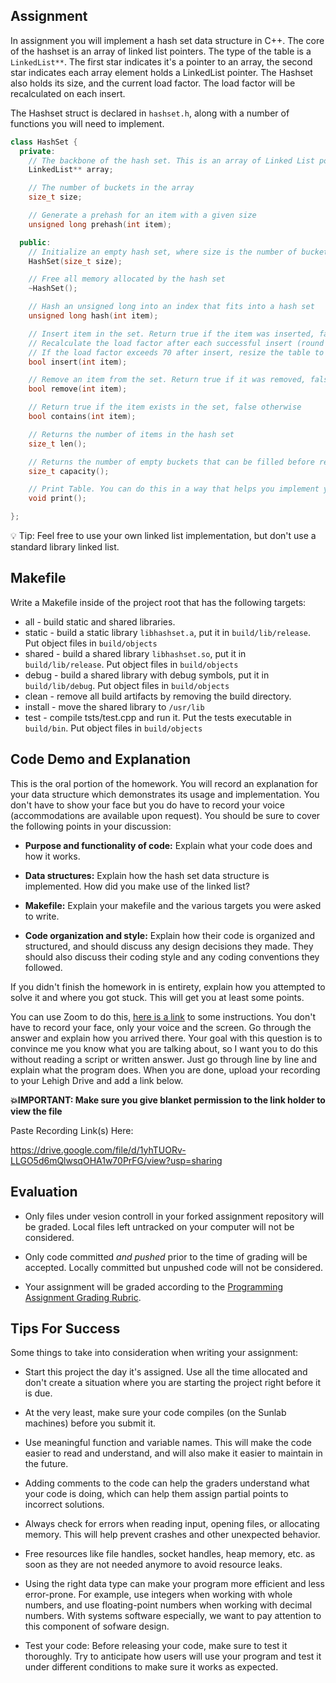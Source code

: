 ## Assignment

In assignment you will implement a hash set data structure in C++. The core of the hashset is an array of linked list pointers. The type of the table is a `LinkedList**`. The first star indicates it's a pointer to an array, the second star indicates each array element holds a LinkedList pointer. The Hashset also holds its size, and the current load factor. The load factor will be recalculated on each insert. 

The Hashset struct is declared in `hashset.h`, along with a number of functions you will need to implement.

```c++
class HashSet {
  private:
    // The backbone of the hash set. This is an array of Linked List pointers.
    LinkedList** array;

    // The number of buckets in the array
    size_t size; 

    // Generate a prehash for an item with a given size
    unsigned long prehash(int item);

  public:
    // Initialize an empty hash set, where size is the number of buckets in the array
    HashSet(size_t size);

    // Free all memory allocated by the hash set
    ~HashSet();

    // Hash an unsigned long into an index that fits into a hash set
    unsigned long hash(int item);

    // Insert item in the set. Return true if the item was inserted, false if it wasn't (i.e. it was already in the set)
    // Recalculate the load factor after each successful insert (round to nearest whole number).
    // If the load factor exceeds 70 after insert, resize the table to hold twice the number of buckets.
    bool insert(int item);

    // Remove an item from the set. Return true if it was removed, false if it wasn't (i.e. it wasn't in the set to begin with)
    bool remove(int item);

    // Return true if the item exists in the set, false otherwise
    bool contains(int item);

    // Returns the number of items in the hash set
    size_t len();

    // Returns the number of empty buckets that can be filled before reallocating
    size_t capacity();

    // Print Table. You can do this in a way that helps you implement your hash set.
    void print();

};
```

💡 Tip: Feel free to use your own linked list implementation, but don't use a standard library linked list.

## Makefile

Write a Makefile inside of the project root that has the following targets:

- all - build static and shared libraries.
- static - build a static library `libhashset.a`, put it in `build/lib/release`. Put object files in `build/objects`
- shared - build a shared library `libhashset.so`, put it in `build/lib/release`. Put object files in `build/objects`
- debug - build a shared library with debug symbols, put it in `build/lib/debug`. Put object files in `build/objects`
- clean - remove all build artifacts by removing the build directory.
- install - move the shared library to `/usr/lib`
- test - compile tsts/test.cpp and run it. Put the tests executable in `build/bin`. Put object files in `build/objects`

## Code Demo and Explanation

This is the oral portion of the homework. You will record an explanation for your data structure which demonstrates its usage and implementation. You don't have to show your face but you do have to record your voice (accommodations are available upon request). You should be sure to cover the following points in your discussion:

- **Purpose and functionality of code:** Explain what your code does and how it works.

- **Data structures:** Explain how the hash set data structure is implemented. How did you make use of the linked list?

- **Makefile:** Explain your makefile and the various targets you were asked to write. 

- **Code organization and style:** Explain how their code is organized and structured, and should discuss any design decisions they made. They should also discuss their coding style and any coding conventions they followed.

If you didn't finish the homework in is entirety, explain how you attempted to solve it and where you got stuck. This will get you at least some points. 

You can use Zoom to do this, [here is a link](https://support.zoom.us/hc/en-us/articles/360059781332-Getting-started-with-recording) to some instructions. You don't have to record your face, only your voice and the screen. Go through the answer and explain how you arrived there. Your goal with this question is to convince me you know what you are talking about, so I want you to do this without reading a script or written answer. Just go through line by line and explain what the program does. When you are done, upload your recording to your Lehigh Drive and add a link below. 

**💥IMPORTANT: Make sure you give blanket permission to the link holder to view the file**

Paste Recording Link(s) Here:

https://drive.google.com/file/d/1yhTUORv-LLGO5d6mQlwsqOHA1w70PrFG/view?usp=sharing 

## Evaluation

- Only files under vesion controll in your forked assignment repository will be graded. Local files left untracked on your computer will not be considered.

- Only code committed *and pushed* prior to the time of grading will be accepted. Locally committed but unpushed code will not be considered.

- Your assignment will be graded according to the [Programming Assignment Grading Rubric](https://drive.google.com/open?id=1V0nBt3Rz6uFMZ9mIaFioLF-48DFX0VdkbgRUDM_eIFk).

## Tips For Success 

Some things to take into consideration when writing your assignment:

- Start this project the day it's assigned. Use all the time allocated and don't create a situation where you are starting the project right before it is due.

- At the very least, make sure your code compiles (on the Sunlab machines) before you submit it.

- Use meaningful function and variable names. This will make the code easier to read and understand, and will also make it easier to maintain in the future.

- Adding comments to the code can help the graders understand what your code is doing, which can help them assign partial points to incorrect solutions.

- Always check for errors when reading input, opening files, or allocating memory. This will help prevent crashes and other unexpected behavior.

- Free resources like file handles, socket handles, heap memory, etc. as soon as they are not needed anymore to avoid resource leaks.

- Using the right data type can make your program more efficient and less error-prone. For example, use integers when working with whole numbers, and use floating-point numbers when working with decimal numbers. With systems software especially, we want to pay attention to this component of sofware design.

- Test your code: Before releasing your code, make sure to test it thoroughly. Try to anticipate how users will use your program and test it under different conditions to make sure it works as expected.



